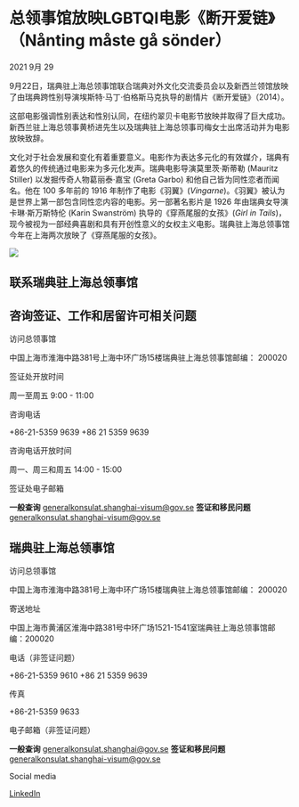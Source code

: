 # 总领事馆放映LGBTQI电影《断开爱链》（Nånting måste gå sönder）

2021 9月 29

9月22日，瑞典驻上海总领事馆联合瑞典对外文化交流委员会以及新西兰领馆放映了由瑞典跨性别导演埃斯特·马丁·伯格斯马克执导的剧情片《断开爱链》（2014）。

这部电影强调性别表达和性别认同，在纽约翠贝卡电影节放映并取得了巨大成功。新西兰驻上海总领事黄桥进先生以及瑞典驻上海总领事司梅女士出席活动并为电影放映致辞。

文化对于社会发展和变化有着重要意义。电影作为表达多元化的有效媒介，瑞典有着悠久的传统通过电影来为多元化发声。瑞典电影导演莫里茨·斯蒂勒 (Mauritz Stiller) 以发掘传奇人物葛丽泰·嘉宝 (Greta Garbo) 和他自己皆为同性恋者而闻名。他在 100 多年前的 1916 年制作了电影《羽翼》(_Vingarne_)。《羽翼》被认为是世界上第一部包含同性恋内容的电影。另一部著名影片是 1926 年由瑞典女导演卡琳·斯万斯特伦 (Karin Swanström) 执导的《穿燕尾服的女孩》(_Girl in Tails_)，现今被视为一部经典喜剧和具有开创性意义的女权主义电影。瑞典驻上海总领事馆今年在上海两次放映了《穿燕尾服的女孩》。

![](/contentassets/7009cb72f9864bcd81d1e862062c8e2a/imagee7vo.png)

## 联系瑞典驻上海总领事馆

## 咨询签证、工作和居留许可相关问题

访问总领事馆

中国上海市淮海中路381号上海中环广场15楼瑞典驻上海总领事馆邮编： 200020

签证处开放时间

周一至周五 9:00 - 11:00

咨询电话

+86-21-5359 9639 +86 21 5359 9639

咨询电话开放时间

周一、周三和周五 14:00 - 15:00

签证处电子邮箱

**一般查询** generalkonsulat.shanghai-visum@gov.se **签证和移民问题** generalkonsulat.shanghai-visum@gov.se

## 瑞典驻上海总领事馆

访问总领事馆

中国上海市淮海中路381号上海中环广场15楼瑞典驻上海总领事馆邮编： 200020

寄送地址

中国上海市黄浦区淮海中路381号中环广场1521-1541室瑞典驻上海总领事馆邮编：200020

电话（非签证问题）

+86-21-5359 9610 +86 21 5359 9639

传真

+86-21-5359 9633

电子邮箱（非签证问题）

**一般查询** generalkonsulat.shanghai@gov.se **签证和移民问题** generalkonsulat.shanghai-visum@gov.se

Social media

[LinkedIn](https://www.linkedin.com/company/consulate-general-of-sweden-in-shanghai/)